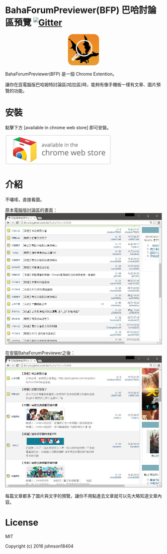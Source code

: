 # BahaForumPreviewer(BFP) 巴哈討論區預覽   [![Gitter](https://badges.gitter.im/gitterHQ/gitter.svg)](https://gitter.im/johnson18404/BahaForumPreviewer)

<p align="center"><a href="#" target="_blank"><img width="100"src="docs/128.png"></a></p>

BahaForumPreviewer(BFP) 是一個 Chrome Extention。

讓你在逛電腦版巴哈姆特討論區(哈拉區)時，能夠有像手機板一樣有文章、圖片預覽的功能。

# 安裝
點擊下方 [available in chrome web store] 即可安裝。

[![available in the chrome website store](docs/ChromeWebStore_BadgeWBorder_v2_340x96.png)](https://chrome.google.com/webstore/detail/bahaforumpreviewerbfp-%E5%B7%B4%E5%93%88%E8%A8%8E/gkclanjhoadmoehcekihchpnclggnbba?utm_source=chrome-ntp-icon)

# 介紹
不囉嗦，直接看圖。

原本電腦版討論區的畫面：
![available in the chrome website store](docs/p0.jpg)

在安裝BahaForumPreviewer之後：
![available in the chrome website store](docs/p1.jpg)

每篇文章都多了圖片與文字的預覽，讓你不用點進去文章就可以先大略知道文章內容。


# License
MIT

Copyright (c) 2016 johnson18404